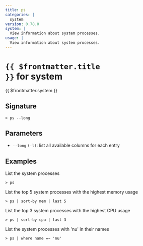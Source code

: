 ```yaml
---
title: ps
categories: |
  system
version: 0.78.0
system: |
  View information about system processes.
usage: |
  View information about system processes.
---
```


# <code>{{ $frontmatter.title }}</code> for system

<div class='command-title'>{{ $frontmatter.system }}</div>

## Signature

```> ps --long```

## Parameters

 -  `--long` `(-l)`: list all available columns for each entry

## Examples

List the system processes
```shell
> ps

```

List the top 5 system processes with the highest memory usage
```shell
> ps | sort-by mem | last 5

```

List the top 3 system processes with the highest CPU usage
```shell
> ps | sort-by cpu | last 3

```

List the system processes with 'nu' in their names
```shell
> ps | where name =~ 'nu'

```
